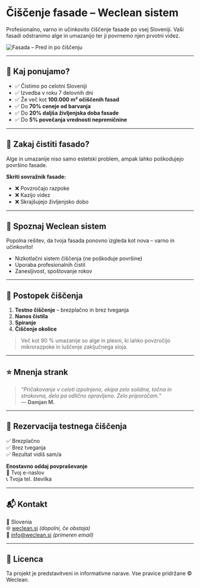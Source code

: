 # Čiščenje fasade – Weclean sistem

Profesionalno, varno in učinkovito čiščenje fasade po vsej Sloveniji. Vaši fasadi odstranimo alge in umazanijo ter ji povrnemo njen prvotni videz.

![Fasada – Pred in po čiščenju](./fasada-example-1.jpg)

---

## 🧼 Kaj ponujamo?

- ✅ Čistimo po celotni Sloveniji
- ✅ Izvedba v roku 7 delovnih dni
- ✅ Že več kot **100.000 m² očiščenih fasad**
- ✅ Do **70% ceneje od barvanja**
- ✅ Do **20% daljša življenjska doba fasade**
- ✅ Do **5% povečanja vrednosti nepremičnine**

---

## 🔎 Zakaj čistiti fasado?

Alge in umazanije niso samo estetski problem, ampak lahko poškodujejo površino fasade.

**Skriti sovražnik fasade:**
- ❌ Povzročajo razpoke
- ❌ Kazijo videz
- ❌ Skrajšujejo življenjsko dobo

---

## 🧪 Spoznaj Weclean sistem

Popolna rešitev, da tvoja fasada ponovno izgleda kot nova – varno in učinkovito!

- Nizkotlačni sistem čiščenja (ne poškoduje površine)
- Uporaba profesionalnih čistil
- Zanesljivost, spoštovanje rokov

---

## 🧰 Postopek čiščenja

1. **Testno čiščenje** – brezplačno in brez tveganja
2. **Nanos čistila**
3. **Spiranje**
4. **Čiščenje okolice**

> Več kot 90 % umazanije so alge in plesni, ki lahko povzročijo mikrorazpoke in luščenje zaključnega sloja.

---

## ⭐ Mnenja strank

> _“Pričakovanje v celoti izpolnjeno, ekipa zelo solidna, točna in strokovna, delo pa odlično opravljeno. Zelo priporočam.”_  
> — **Damjan M.**

---

## 📅 Rezervacija testnega čiščenja

✅ Brezplačno  
✅ Brez tveganja  
✅ Rezultat vidiš sam/a

**Enostavno oddaj povpraševanje**  
📧 Tvoj e-naslov  
📞 Tvoja tel. številka  

---

## 📬 Kontakt

📍 Slovenia  
🌐 [weclean.si](https://weclean.si) *(dopolni, če obstaja)*  
📩 info@weclean.si *(primeren email)*

---

## 📜 Licenca

Ta projekt je predstavitveni in informativne narave. Vse pravice pridržane © Weclean.